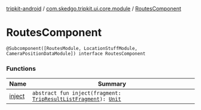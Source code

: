 [tripkit-android](../../index.md) / [com.skedgo.tripkit.ui.core.module](../index.md) / [RoutesComponent](./index.md)

# RoutesComponent

`@Subcomponent([RoutesModule, LocationStuffModule, CameraPositionDataModule]) interface RoutesComponent`

### Functions

| Name | Summary |
|---|---|
| [inject](inject.md) | `abstract fun inject(fragment: `[`TripResultListFragment`](../../com.skedgo.tripkit.ui.tripresults/-trip-result-list-fragment/index.md)`): `[`Unit`](https://kotlinlang.org/api/latest/jvm/stdlib/kotlin/-unit/index.html) |
